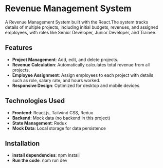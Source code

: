 # Revenue Management System

A Revenue Management System built with the React.The system tracks details of multiple projects, including initial budgets, revenues, and assigned employees, with roles like Senior Developer, Junior Developer, and Trainee.

## Features

- **Project Management**: Add, edit, and delete projects.
- **Revenue Calculation**: Automatically calculates total revenue from all projects.
- **Employee Assignment**: Assign employees to each project with details such as role, salary rate, and hours worked.
- **Responsive Design**: Optimized for desktop and mobile devices.

## Technologies Used

- **Frontend**: React.js, Tailwind CSS, Redux
- **Backend**: Mock data (no backend in this project)
- **State Management**: Redux
- **Mock Data**: Local storage for data persistence

## Installation

 - **install dependencies**: npm install
 - **Run the code**: npm run dev
